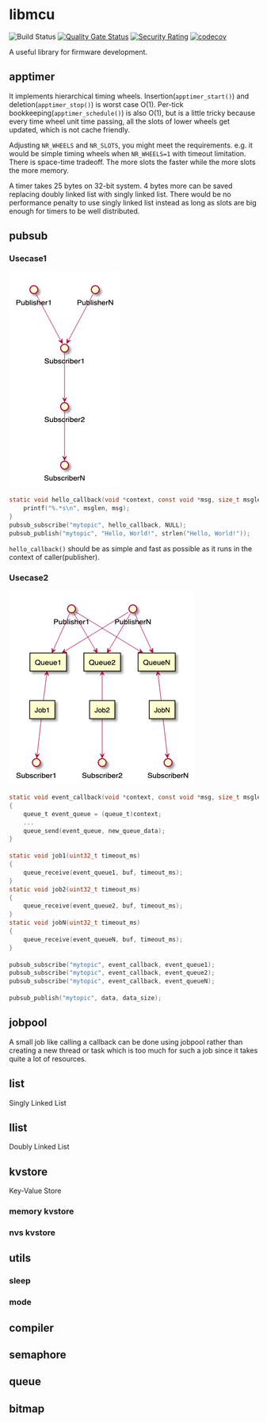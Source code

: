 # libmcu
![Build Status](https://github.com/onkwon/libmcu/workflows/build/badge.svg)
[![Quality Gate Status](https://sonarcloud.io/api/project_badges/measure?project=onkwon_libmcu&metric=alert_status)](https://sonarcloud.io/dashboard?id=onkwon_libmcu)
[![Security Rating](https://sonarcloud.io/api/project_badges/measure?project=onkwon_libmcu&metric=security_rating)](https://sonarcloud.io/dashboard?id=onkwon_libmcu)
[![codecov](https://codecov.io/gh/onkwon/libmcu/branch/master/graph/badge.svg?token=KBLNIEKUF4)](https://codecov.io/gh/onkwon/libmcu)

A useful library for firmware development.

## apptimer
It implements hierarchical timing wheels. Insertion(`apptimer_start()`) and
deletion(`apptimer_stop()`) is worst case O(1). Per-tick
bookkeeping(`apptimer_schedule()`) is also O(1), but is a little tricky because
every time wheel unit time passing, all the slots of lower wheels get updated,
which is not cache friendly.

Adjusting `NR_WHEELS` and `NR_SLOTS`, you might meet the requirements. e.g. it
would be simple timing wheels when `NR_WHEELS=1` with timeout limitation. There
is space-time tradeoff. The more slots the faster while the more slots the more
memory.

A timer takes 25 bytes on 32-bit system. 4 bytes more can be saved replacing
doubly linked list with singly linked list. There would be no performance
penalty to use singly linked list instead as long as slots are big enough for
timers to be well distributed.

## pubsub
### Usecase1
![pubsub simple usecase](docs/images/pubsub_simple.png)

```c
static void hello_callback(void *context, const void *msg, size_t msglen) {
	printf("%.*s\n", msglen, msg);
}
pubsub_subscribe("mytopic", hello_callback, NULL);
pubsub_publish("mytopic", "Hello, World!", strlen("Hello, World!"));
```

`hello_callback()` should be as simple and fast as possible as it runs in the
context of caller(publisher).

### Usecase2
![pubsub usecase](docs/images/pubsub_queue.png)

```c
static void event_callback(void *context, const void *msg, size_t msglen)
{
	queue_t event_queue = (queue_t)context;
	...
	queue_send(event_queue, new_queue_data);
}

static void job1(uint32_t timeout_ms)
{
	queue_receive(event_queue1, buf, timeout_ms);
}
static void job2(uint32_t timeout_ms)
{
	queue_receive(event_queue2, buf, timeout_ms);
}
static void jobN(uint32_t timeout_ms)
{
	queue_receive(event_queueN, buf, timeout_ms);
}

pubsub_subscribe("mytopic", event_callback, event_queue1);
pubsub_subscribe("mytopic", event_callback, event_queue2);
pubsub_subscribe("mytopic", event_callback, event_queueN);

pubsub_publish("mytopic", data, data_size);
```

## jobpool
A small job like calling a callback can be done using jobpool rather than
creating a new thread or task which is too much for such a job since it takes
quite a lot of resources.

## list
Singly Linked List
## llist
Doubly Linked List
## kvstore
Key-Value Store
### memory kvstore
### nvs kvstore
## utils
### sleep
### mode
## compiler
## semaphore
## queue
## bitmap
